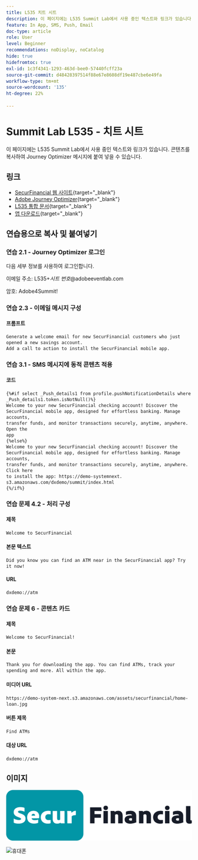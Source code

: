 ```yaml
---
title: L535 치트 시트
description: 이 페이지에는 L535 Summit Lab에서 사용 중인 텍스트와 링크가 있습니다.
feature: In App, SMS, Push, Email
doc-type: article
role: User
level: Beginner
recommendations: noDisplay, noCatalog
hide: true
hidefromtoc: true
exl-id: 1c3f4341-1293-463d-bee0-57440fcff23a
source-git-commit: d48428397514f88e67e8608df19e487cbe6e49fa
workflow-type: tm+mt
source-wordcount: '135'
ht-degree: 22%

---
```


# Summit Lab L535 - 치트 시트

이 페이지에는 L535 Summit Lab에서 사용 중인 텍스트와 링크가 있습니다. 콘텐츠를 복사하여 Journey Optimizer 메시지에 붙여 넣을 수 있습니다.

## 링크

* [SecurFinancial 웹 사이트](https://dsn.adobe.com/web/hausmann-FTTN?token=eyJhbGciOiJIUzI1NiIsInR5cCI6IkpXVCJ9.eyJpZCI6ImFub255bW91cyIsImVtYWlsIjoiYW5vbnltb3VzQGFkb2JlLmNvbSIsIm5hbWUiOiJBbm9ueW1vdXMiLCJpc1N1cGVyVXNlciI6ZmFsc2UsImlzc3VlciI6ImhhdXNtYW5uIiwicHJvamVjdHMiOnsiaGF1c21hbm4tRlRUTiI6InZpZXcifSwiaWF0IjoxNzQwNzU2NTYxLCJleHAiOjE3NDMzNDg1NjF9.ryOTsqDH9B33436RlIo4AHFxx8aGjNEMqv9FAxLZb9U){target="_blank"}
* [Adobe Journey Optimizer](https://experience.adobe.com/#/@techmarketingdemos/sname:ajo-summit-lab/journey-optimizer/journeys){target="_blank"}
* [L535 통합 문서](/help/summit-lab-assets/assets/summit_lab_manual_L535-final-v3.pdf){target="_blank"}
* [앱 다운로드](https://demo-system-next.s3.amazonaws.com/dxdemo/summit/index.html){target="_blank"}

## 연습용으로 복사 및 붙여넣기

### 연습 2.1 - Journey Optimizer 로그인

다음 세부 정보를 사용하여 로그인합니다.

이메일 주소:    L535+*시트 번호*@adobeeventlab.com

암호:       Adobe4Summit!


### 연습 2.3 - 이메일 메시지 구성

#### 프롬프트

```
Generate a welcome email for new SecurFinancial customers who just opened a new savings account. 
Add a call to action to install the SecurFinancial mobile app.
```

### 연습 3.1 - SMS 메시지에 동적 콘텐츠 적용

#### 코드

```
{%#if select _Push_details1 from profile.pushNotificationDetails where
_Push_details1.token.isNotNull()%}
Welcome to your new SecurFinancial checking account! Discover the
SecurFinancial mobile app, designed for effortless banking. Manage accounts,
transfer funds, and monitor transactions securely, anytime, anywhere. Open the
app
{%else%}
Welcome to your new SecurFinancial checking account! Discover the
SecurFinancial mobile app, designed for effortless banking. Manage accounts,
transfer funds, and monitor transactions securely, anytime, anywhere. Click here
to install the app: https://demo-systemnext.
s3.amazonaws.com/dxdemo/summit/index.html
{%/if%} 
```

### 연습 문제 4.2 - 처리 구성

#### 제목

```
Welcome to SecurFinancial
```

#### 본문 텍스트

```
Did you know you can find an ATM near in the SecurFinancial app? Try it now!
```

#### URL

```
dxdemo://atm
```

### 연습 문제 6 - 콘텐츠 카드

#### 제목

```
Welcome to SecurFinancial!
```

#### 본문

```
Thank you for downloading the app. You can find ATMs, track your spending and more. All within the app.
```

#### 미디어 URL

```
https://demo-system-next.s3.amazonaws.com/assets/securfinancial/home-loan.jpg
```

#### 버튼 제목

```
Find ATMs
```

#### 대상 URL

```
dxdemo://atm
```

## 이미지

![SecureFinancial 로고](/help/summit-lab-assets/assets/SecureFinancial-logo.png)


![휴대폰](/help/summit-lab-assets/assets/online-banking-app-01.png)


